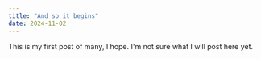 ```yaml
---
title: "And so it begins"
date: 2024-11-02
---
```


This is my first post of many, I hope. 
I'm not sure what I will post here yet.
